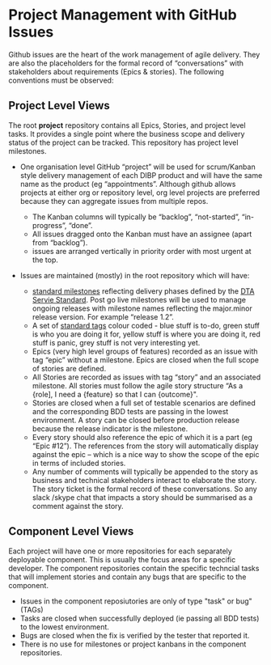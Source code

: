 # Project Management with GitHub Issues

Github issues are the heart of the work management of agile delivery.  They are also the placeholders for the formal record of “conversations” with stakeholders about requirements (Epics & stories).  The following conventions must be observed:

## Project Level Views

The root **project** repository contains all Epics, Stories, and project level tasks.  It provides a single point where the business scope and delivery status of the project can be tracked.  This repository has project level milestones.

* One organisation level GitHub “project” will be used for scrum/Kanban style delivery management of each DIBP product and will have the same name as the product (eg “appointments”.  Although github allows projects at either org or repository level, org level projects are preferred because they can aggregate issues from multiple repos.
  * The Kanban columns will typically be “backlog”, “not-started”, “in-progress”, “done”.
  * All issues dragged onto the Kanban must have an assignee (apart from “backlog”).
  * issues are arranged vertically in priority order with most urgent at the top.

* Issues are maintained (mostly) in the root repository which will have:
  * [standard milestones](https://github.com/gs-gs/sample-project/milestones?direction=asc&sort=due_date&state=open) reflecting delivery phases defined by the [DTA Servie Standard](https://www.dta.gov.au/standard/service-design-and-delivery-process/).  Post go live milestones will be used to manage ongoing releases with milestone names reflecting the major.minor release version.  For example “release 1.2”.
  * A set of [standard tags](https://github.com/gs-gs/sample-project/labels) colour coded - blue stuff is to-do, green stuff is who you are doing it for, yellow stuff is where you are doing it, red stuff is panic, grey stuff is not very interesting yet.
  * Epics (very high level groups of features) recorded as an issue with tag “epic” without a milestone.  Epics are closed when the full scope of stories are defined.
  * All Stories are recorded as issues with tag “story” and an associated milestone.   All stories must follow the agile story structure “As a {role], I need a {feature} so that I can {outcome}".   
  * Stories are closed when a full set of testable scenarios are defined and the corresponding BDD tests are passing in the lowest environment.  A story can be closed before production release because the release indicator is the milestone.
  * Every story should also reference the epic of which it is a part (eg “Epic #12”).  The references from the story will automatically display against the epic – which is a nice way to show the scope of the epic in terms of included stories.
  * Any number of comments will typically be appended to the story as business and technical stakeholders interact to elaborate the story.  The story ticket is the formal record of these conversations.  So any slack /skype chat that impacts a story should be summarised as a comment against the story.

## Component Level Views

Each project will have one or more repositories for each separately deployable component.  This is usually the focus areas for a specific developer.  The component repositories contain the specific techncial tasks that will implement stories and contain any bugs that are specific to the component.

* Issues in the component reposiutories are only of type "task" or bug" (TAGs)
* Tasks are closed when successfully deployed (ie passing all BDD tests) to the lowest environment.
* Bugs are closed when the fix is verified by the tester that reported it.
* There is no use for milestones or project kanbans in the component repositories.

